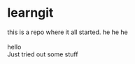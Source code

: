# learngit

this is a repo where it all started. he he he <br>
<br>
hello
<br>
Just tried out some stuff

